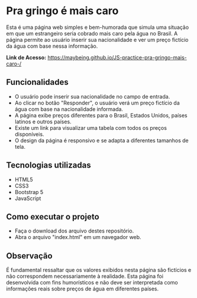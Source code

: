 # Pra gringo é mais caro
Esta é uma página web simples e bem-humorada que simula uma situação em que um estrangeiro seria cobrado mais caro pela água no Brasil.  A página permite ao usuário inserir sua nacionalidade e ver um preço fictício da água com base nessa informação.

**Link de Acesso:** https://maybeing.github.io/JS-practice-pra-gringo-mais-caro-/

## Funcionalidades
- O usuário pode inserir sua nacionalidade no campo de entrada.
- Ao clicar no botão "Responder", o usuário verá um preço fictício da água com base na nacionalidade informada.
- A página exibe preços diferentes para o Brasil, Estados Unidos, países latinos e outros países.
- Existe um link para visualizar uma tabela com todos os preços disponíveis.
- O design da página é responsivo e se adapta a diferentes tamanhos de tela.

## Tecnologias utilizadas
- HTML5
- CSS3
- Bootstrap 5
- JavaScript

## Como executar o projeto
- Faça o download dos arquivo destes repositório.
- Abra o arquivo "index.html" em um navegador web.

## Observação
É fundamental ressaltar que os valores exibidos nesta página são fictícios e não correspondem necessariamente à realidade. Esta página foi desenvolvida com fins humorísticos e não deve ser interpretada como informações reais sobre preços de água em diferentes países.
